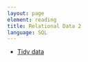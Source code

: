 ```yaml
---
layout: page
element: reading
title: Relational Data 2
language: SQL
---
```


   * [Tidy data](http://vita.had.co.nz/papers/tidy-data.pdf)
